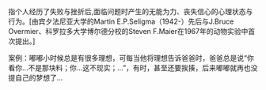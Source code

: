 

指个人经历了失败与挫折后,面临问题时产生的无能为力、丧失信心的心理状态与行为。[由宾夕法尼亚大学的Martin E.P.Seligma（1942-）先后与J.Bruce Overmier、科罗拉多大学博尔德分校的Steven F.Maier在1967年的动物实验中首次提出。]

案例：嘟嘟小时候总是有很多理想，可每当他将理想告诉爸爸时，爸爸总是说“你看你…不是那块料；你…这不现实；…”，有时，甚至还要挨揍，后来嘟嘟就再也没提自己的梦想了…

